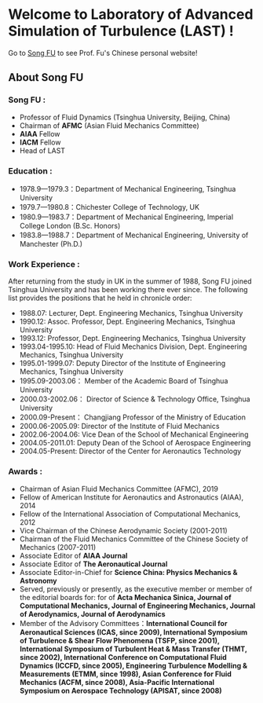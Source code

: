 # Welcome to **Laboratory of Advanced Simulation of Turbulence** (__LAST__) !

Go to [Song FU](https://www.hy.tsinghua.edu.cn/info/1154/1947.htm) to see Prof. Fu's Chinese personal website!


## About Song FU

### Song FU : 

- Professor of Fluid Dynamics (Tsinghua University, Beijing, China)
- Chairman of **AFMC** (Asian Fluid Mechanics Committee)
- **AIAA** Fellow
- **IACM** Fellow
- Head of LAST

### Education :

- 1978.9—1979.3：Department of Mechanical Engineering, Tsinghua University
- 1979.7—1980.8：Chichester College of Technology, UK
- 1980.9—1983.7：Department of Mechanical Engineering, Imperial College London (B.Sc. Honors)
- 1983.8—1988.7：Department of Mechanical Engineering, University of Manchester (Ph.D.)

### Work Experience :

After returning from the study in UK in the summer of 1988, Song FU joined Tsinghua University and has been working there ever since. The following list provides the positions that he held in chronicle order:

- 1988.07:	   Lecturer, Dept. Engineering Mechanics, Tsinghua University
- 1990.12:	   Assoc. Professor, Dept. Engineering Mechanics, Tsinghua University
- 1993.12:	   Professor, Dept. Engineering Mechanics, Tsinghua University
- 1993.04-1995.10: Head of Fluid Mechanics Division, Dept. Engineering Mechanics, Tsinghua University
- 1995.01-1999.07: Deputy Director of the Institute of Engineering Mechanics, Tsinghua University
- 1995.09-2003.06：	Member of the Academic Board of Tsinghua University
- 2000.03-2002.06：	Director of Science & Technology Office, Tsinghua University
- 2000.09-Present：	Changjiang Professor of the Ministry of Education
- 2000.06-2005.09:	Director of the Institute of Fluid Mechanics
- 2002.06-2004.06:	Vice Dean of the School of Mechanical Engineering
- 2004.05-2011.01:	Deputy Dean of the School of Aerospace Engineering
- 2004.05-Present:		Director of the Center for Aeronautics Technology

### Awards :

- Chairman of Asian Fluid Mechanics Committee (AFMC), 2019
- Fellow of American Institute for Aeronautics and Astronautics (AIAA), 2014
- Fellow of the International Association of Computational Mechanics, 2012
- Vice Chairman of the Chinese Aerodynamic Society (2001-2011)
- Chairman of the Fluid Mechanics Committee of the Chinese Society of Mechanics (2007-2011)
- Associate Editor of __AIAA Journal__
- Associate Editor of __The Aeronautical Journal__
- Associate Editor-in-Chief for __Science China: Physics Mechanics & Astronomy__
- Served, previously or presently, as the executive member or member of the editorial boards for: for of __Acta Mechanica Sinica, Journal of Computational Mechanics, Journal of Engineering Mechanics, Journal of Aerodynamics, Journal of Aerodynamics__
- Member of the Advisory Committees：__International Council for Aeronautical Sciences (ICAS, since 2009), International Symposium of Turbulence & Shear Flow Phenomena (TSFP, since 2001), International Symposium of Turbulent Heat & Mass Transfer (THMT, since 2002), International Conference on Computational Fluid Dynamics (ICCFD, since 2005), Engineering Turbulence Modelling & Measurements (ETMM, since 1998), Asian Conference for Fluid Mechanics (ACFM, since 2008), Asia-Pacific International Symposium on Aerospace Technology (APISAT, since 2008)__